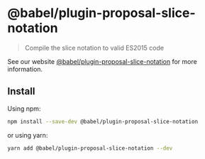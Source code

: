 # @babel/plugin-proposal-slice-notation

> Compile the slice notation to valid ES2015 code

See our website [@babel/plugin-proposal-slice-notation](https://babeljs.io/docs/en/next/babel-plugin-proposal-slice-notation.html) for more information.

## Install

Using npm:

```sh
npm install --save-dev @babel/plugin-proposal-slice-notation
```

or using yarn:

```sh
yarn add @babel/plugin-proposal-slice-notation --dev
```
